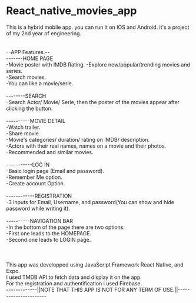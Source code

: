 # React_native_movies_app 
This is a hybrid mobile app. you can run it on IOS and Android. it's a project of my 2nd year of engineering.<br><br>  
--APP Features.--<br> 
-------HOME PAGE<br>
-Movie poster with IMDB Rating. -Explore new/popular/trending movies and series.<br> -Search movies.<br> -You can like a movie/serie. <br> <br> --------SEARCH <br> -Search Actor/ Movie/ Serie, then the poster of the movies appear after clicking the button. <br> <br> ----------MOVIE DETAIL <br> -Watch trailer.<br> -Share movie.<br> -Movie's categories/ duration/ rating on IMDB/ description.<br> -Actors with their real names, names on a movie and their photos.<br> -Recommended and similar movies. <br> <br> -----------LOG IN <br> -Basic login page (Email and password). <br> -Remember Me option.<br> -Create account Option. <br> <br> ------------REGISTRATION<br> -3 inputs for Email, Username, and password(You can show and hide password while writing it). <br><br> ----------NAVIGATION BAR<br> -In the bottom of the page there are two options: <br> -First one leads to the HOMEPAGE.<br> -Second one leads to LOGIN page.<br> <br><br><br> This app was developped using JavaScript Framework React Native, and Expo.<br> I used TMDB API to fetch data and display it on the app. <br> For the registration and authentification i used Firebase.<br> -------------||NOTE THAT THIS APP IS NOT FOR ANY TERM OF USE.||---------------------- 
